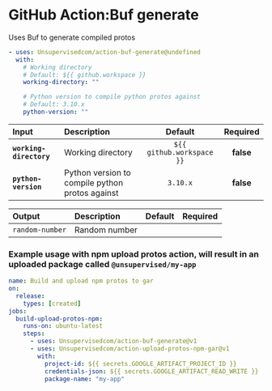 <!-- start title -->

# GitHub Action:Buf generate

<!-- end title -->
<!-- start description -->

Uses Buf to generate compiled protos

<!-- end description -->
<!-- start contents -->
<!-- end contents -->
<!-- start usage -->

```yaml
- uses: Unsupervisedcom/action-buf-generate@undefined
  with:
    # Working directory
    # Default: ${{ github.workspace }}
    working-directory: ""

    # Python version to compile python protos against
    # Default: 3.10.x
    python-version: ""
```

<!-- end usage -->
   <!-- start inputs -->

| **Input**               | **Description**                                 |        **Default**        | **Required** |
| :---------------------- | :---------------------------------------------- | :-----------------------: | :----------: |
| **`working-directory`** | Working directory                               | `${{ github.workspace }}` |  **false**   |
| **`python-version`**    | Python version to compile python protos against |         `3.10.x`          |  **false**   |

<!-- end inputs -->
   <!-- start outputs -->

| **Output**      | **Description** | **Default** | **Required** |
| :-------------- | :-------------- | ----------- | ------------ |
| `random-number` | Random number   |             |              |

<!-- end outputs -->
   <!-- start examples -->

### Example usage with npm upload protos action, will result in an uploaded package called `@unsupervised/my-app`

```yaml
name: Build and upload npm protos to gar
on:
  release:
    types: [created]
jobs:
  build-upload-protos-npm:
    runs-on: ubuntu-latest
    steps:
      - uses: Unsupervisedcom/action-buf-generate@v1
      - uses: Unsupervisedcom/action-upload-protos-npm-gar@v1
        with:
          project-id: ${{ secrets.GOOGLE_ARTIFACT_PROJECT_ID }}
          credentials-json: ${{ secrets.GOOGLE_ARTIFACT_READ_WRITE }}
          package-name: "my-app"
```

<!-- end examples -->
<!-- start [.github/ghdocs/examples/] -->
<!-- end [.github/ghdocs/examples/] -->
